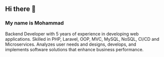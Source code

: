 ## Hi there 👋
### My name is Mohammad
Backend Developer with 5 years of experience in developing web applications. Skilled in PHP, Laravel, OOP, MVC, MySQL, NoSQL, CI/CD and Microservices. Analyzes user needs and designs, develops, and implements software solutions that enhance business performance.


